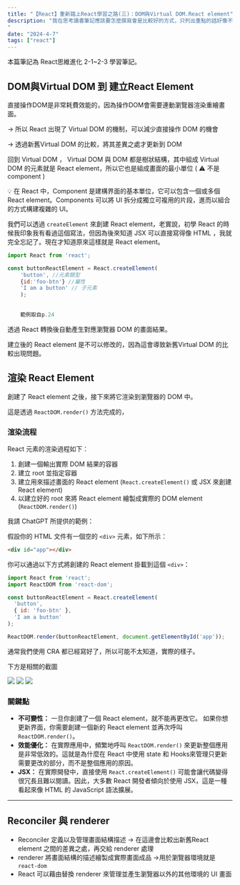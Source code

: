 ```yaml
---
title: "【React】重新踏上React學習之路(三)：DOM與Virtual DOM.React element"
description: "我在思考讀書筆記應該要怎麼撰寫會是比較好的方式，只列出重點的話好像不是太好的方式，因為書裡的內容應該全部都是重點了吧XD 所以我想把心得的部分也記錄一下。
"
date: "2024-4-7"
tags: ["react"]
---
```


本篇筆記為 React思維進化 2-1~2-3 學習筆記。

## DOM與Virtual DOM 到 建立React Element

直接操作DOM是非常耗費效能的，因為操作DOM會需要連動瀏覽器渲染重繪畫面。 

→ 所以 React 出現了 Virtual DOM 的機制，可以減少直接操作 DOM 的機會

→ 透過新舊Virtual DOM 的比較，將其差異之處才更新到 DOM

回到 Virtual DOM ， Virtual DOM 與 DOM 都是樹狀結構，其中組成 Virtual DOM 的元素就是 React element，所以它也是組成畫面的最小單位 ( ⚠️ 不是 component )

💡 在 React 中，Component 是建構界面的基本單位，它可以包含一個或多個 React element。Components 可以將 UI 拆分成獨立可複用的片段，進而以組合的方式構建複雜的 UI。



我們可以透過 `createElement` 來創建 React element，老實說，初學 React 的時候我印象我有看過這個寫法，但因為後來知道 JSX 可以直接寫得像 HTML ，我就完全忘記了。現在才知道原來這樣就是 React element。



```jsx
import React from 'react';

const buttonReactElement = React.createElement(
	'button', //元素類型
	{id:'foo-btn'} //屬性
	'I am a button' // 子元素
	);
	
	
	範例取自p.24
```

透過 React 轉換後自動產生對應瀏覽器 DOM 的畫面結果。

建立後的 React element 是不可以修改的，因為這會導致新舊Virtual DOM 的比較出現問題。

## 渲染 React Element

創建了 React element 之後，接下來將它渲染到瀏覽器的 DOM 中。

這是透過 `ReactDOM.render()` 方法完成的，

### 渲染流程

React 元素的渲染過程如下：

1. 創建一個輸出實際 DOM 結果的容器
2. 建立 root 並指定容器
3. 建立用來描述畫面的 React element (`React.createElement()` 或 JSX 來創建 React element)
4. 以建立好的 root 來將 React element 繪製成實際的 DOM element (`ReactDOM.render()`)

我請 ChatGPT 所提供的範例：

假設你的 HTML 文件有一個空的 `<div>` 元素，如下所示：

```html
<div id="app"></div>
```

你可以通過以下方式將創建的 React element 掛載到這個 `<div>`：

```jsx
import React from 'react';
import ReactDOM from 'react-dom';

const buttonReactElement = React.createElement(
  'button',
  { id: 'foo-btn' },
  'I am a button'
);

ReactDOM.render(buttonReactElement, document.getElementById('app'));

```

通常我們使用 CRA 都已經寫好了，所以可能不太知道，實際的樣子。

下方是相關的截圖

![](https://github.com/ismeleft/WenYingPortfolio/assets/76611330/ed12ec17-f28c-4b07-b0a1-7e413b94b721)
![](https://github.com/ismeleft/WenYingPortfolio/assets/76611330/2975b6a3-7f24-49ab-b4a0-bdd6a508ec07)
![](https://github.com/ismeleft/WenYingPortfolio/assets/76611330/82faae72-3152-46f7-896b-c70e3a11a678)

### 關鍵點

- **不可變性：** 一旦你創建了一個 React element，就不能再更改它。
如果你想更新界面，你需要創建一個新的 React element 並再次呼叫 `ReactDOM.render()`。
- **效能優化：** 在實際應用中，頻繁地呼叫 `ReactDOM.render()` 來更新整個應用是非常低效的。這就是為什麼在 React 中使用 state 和 Hooks來管理只更新需要更改的部分，而不是整個應用的原因。
- **JSX：** 在實際開發中，直接使用 `React.createElement()` 可能會讓代碼變得很冗長且難以閱讀。因此，大多數 React 開發者傾向於使用 JSX，這是一種看起來像 HTML 的 JavaScript 語法擴展。

---

## Reconciler 與 renderer

- Reconciler 定義以及管理畫面結構描述 → 在這邊會比較出新舊React element 之間的差異之處，再交給 renderer 處理
- renderer 將畫面結構的描述繪製成實際畫面成品 →用於瀏覽器環境就是 `react-dom`
- React 可以藉由替換 renderer 來管理並產生瀏覽器以外的其他環境的 UI 畫面